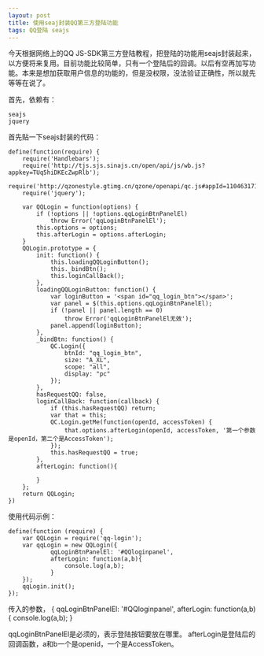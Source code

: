 ```yaml
---
layout: post
title: 使用seaj封装QQ第三方登陆功能
tags: QQ登陆 seajs
---
```


今天根据网络上的QQ JS-SDK第三方登陆教程，把登陆的功能用seajs封装起来，以方便将来复用。目前功能比较简单，只有一个登陆后的回调。以后有空再加写功能。本来是想加获取用户信息的功能的，但是没权限，没法验证正确性，所以就先等等在说了。

首先，依赖有：

	seajs
	jquery

首先贴一下seajs封装的代码：

	define(function(require) {
		require('Handlebars');
		require('http://tjs.sjs.sinajs.cn/open/api/js/wb.js?appkey=TUq5hiDKEcZwpRlb');
		require('http://qzonestyle.gtimg.cn/qzone/openapi/qc.js#appId=1104631716');
		require('jquery');
	
		var QQLogin = function(options) {
			if (!options || !options.qqLoginBtnPanelEl)
				throw Error('qqLoginBtnPanelEl');
			this.options = options;
			this.afterLogin = options.afterLogin;
		}
		QQLogin.prototype = {
			init: function() {
				this.loadingQQLoginButton();
				this._bindBtn();
				this.loginCallBack();
			},
			loadingQQLoginButton: function() {
				var loginButton = '<span id="qq_login_btn"></span>';
				var panel = $(this.options.qqLoginBtnPanelEl);
				if (!panel || panel.length == 0)
					throw Error('qqLoginBtnPanelEl无效');
				panel.append(loginButton);
			},
			_bindBtn: function() {
				QC.Login({
					btnId: "qq_login_btn",
					size: "A_XL",
					scope: "all",
					display: "pc"
				});
			},
			hasRequestQQ: false,
			loginCallBack: function(callback) {
				if (this.hasRequestQQ) return;
				var that = this;
				QC.Login.getMe(function(openId, accessToken) {
					that.options.afterLogin(openId, accessToken, '第一个参数是openId，第二个是AccessToken');
				});
				this.hasRequestQQ = true;
			},
			afterLogin: function(){
	
			}
		};
		return QQLogin;
	})


使用代码示例：

	define(function (require) {
	    var QQLogin = require('qq-login');
	    var qqLogin = new QQLogin({
	            qqLoginBtnPanelEl: '#QQloginpanel',
	            afterLogin: function(a,b){
	            	console.log(a,b);
	            }
	    });
	    qqLogin.init();
	});

传入的参数，
	{
	    qqLoginBtnPanelEl: '#QQloginpanel',
	    afterLogin: function(a,b){
	    	console.log(a,b);
    }

qqLoginBtnPanelEl是必须的，表示登陆按钮要放在哪里。
afterLogin是登陆后的回调函数，a和b一个是openid，一个是AccessToken。

